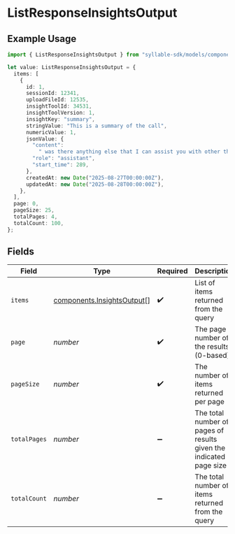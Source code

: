 # ListResponseInsightsOutput

## Example Usage

```typescript
import { ListResponseInsightsOutput } from "syllable-sdk/models/components";

let value: ListResponseInsightsOutput = {
  items: [
    {
      id: 1,
      sessionId: 12341,
      uploadFileId: 12535,
      insightToolId: 34531,
      insightToolVersion: 1,
      insightKey: "summary",
      stringValue: "This is a summary of the call",
      numericValue: 1,
      jsonValue: {
        "content":
          " was there anything else that I can assist you with other than this",
        "role": "assistant",
        "start_time": 289,
      },
      createdAt: new Date("2025-08-27T00:00:00Z"),
      updatedAt: new Date("2025-08-28T00:00:00Z"),
    },
  ],
  page: 0,
  pageSize: 25,
  totalPages: 4,
  totalCount: 100,
};
```

## Fields

| Field                                                                    | Type                                                                     | Required                                                                 | Description                                                              | Example                                                                  |
| ------------------------------------------------------------------------ | ------------------------------------------------------------------------ | ------------------------------------------------------------------------ | ------------------------------------------------------------------------ | ------------------------------------------------------------------------ |
| `items`                                                                  | [components.InsightsOutput](../../models/components/insightsoutput.md)[] | :heavy_check_mark:                                                       | List of items returned from the query                                    |                                                                          |
| `page`                                                                   | *number*                                                                 | :heavy_check_mark:                                                       | The page number of the results (0-based)                                 | 0                                                                        |
| `pageSize`                                                               | *number*                                                                 | :heavy_check_mark:                                                       | The number of items returned per page                                    | 25                                                                       |
| `totalPages`                                                             | *number*                                                                 | :heavy_minus_sign:                                                       | The total number of pages of results given the indicated page size       | 4                                                                        |
| `totalCount`                                                             | *number*                                                                 | :heavy_minus_sign:                                                       | The total number of items returned from the query                        | 100                                                                      |